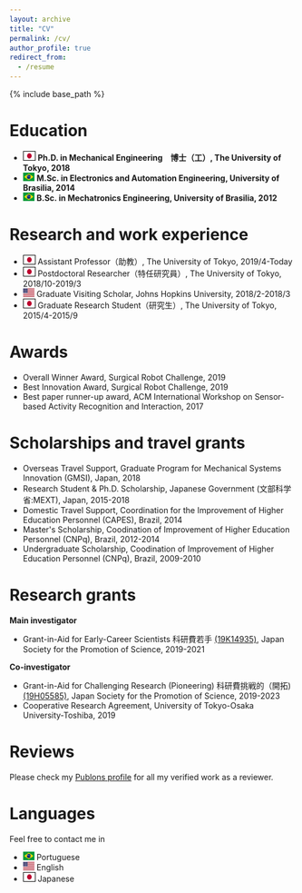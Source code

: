 ```yaml
---
layout: archive
title: "CV"
permalink: /cv/
author_profile: true
redirect_from:
  - /resume
---
```


{% include base_path %}

Education 
======
* <img style='border:1px solid #000000' src="/images/japan_flag.png" width="20" height="15"> **Ph.D. in Mechanical Engineering　博士（工）, The University of Tokyo, 2018**
* <img src="/images/brazil_flag.png" width="20" height="15"> **M.Sc. in Electronics and Automation Engineering, University of Brasilia, 2014**
* <img src="/images/brazil_flag.png" width="20" height="15"> **B.Sc. in Mechatronics Engineering, University of Brasilia, 2012**

Research and work experience
======
* <img style='border:1px solid #000000' src="/images/japan_flag.png" width="20" height="15"> Assistant Professor（助教）, The University of Tokyo, 2019/4-Today
* <img style='border:1px solid #000000' src="/images/japan_flag.png" width="20" height="15"> Postdoctoral Researcher（特任研究員）, The University of Tokyo, 2018/10-2019/3
* <img src="/images/usa_flag.png" width="20" height="15"> Graduate Visiting Scholar, Johns Hopkins University, 2018/2-2018/3
* <img style='border:1px solid #000000' src="/images/japan_flag.png" width="20" height="15"> Graduate Research Student（研究生）, The University of Tokyo, 2015/4-2015/9

Awards
=====
* Overall Winner Award, Surgical Robot Challenge, 2019
* Best Innovation Award, Surgical Robot Challenge, 2019
* Best paper runner-up award, ACM International Workshop on Sensor-based Activity Recognition and Interaction, 2017

Scholarships and travel grants
======
* Overseas Travel Support, Graduate Program for Mechanical Systems Innovation (GMSI), Japan, 2018
* Research Student & Ph.D. Scholarship, Japanese Government (文部科学省:MEXT), Japan, 2015-2018
* Domestic Travel Support, Coordination for the Improvement of Higher Education Personnel (CAPES), Brazil, 2014
* Master's Scholarship, Coodination of Improvement of Higher Education Personnel (CNPq), Brazil, 2012-2014
* Undergraduate Scholarship, Coodination of Improvement of Higher Education Personnel (CNPq), Brazil, 2009-2010

Research grants
======

**Main investigator**
* Grant-in-Aid for Early-Career Scientists 科研費若手 [(19K14935)](https://kaken.nii.ac.jp/en/grant/KAKENHI-PROJECT-19K14935/), Japan Society for the Promotion of Science, 2019-2021 

**Co-investigator**
* Grant-in-Aid for Challenging Research (Pioneering) 科研費挑戦的（開拓) [(19H05585)](https://kaken.nii.ac.jp/en/grant/KAKENHI-PROJECT-19H05585/), Japan Society for the Promotion of Science, 2019-2023 
* Cooperative Research Agreement, University of Tokyo-Osaka University-Toshiba, 2019

Reviews
======
Please check my [Publons profile](https://publons.com/researcher/1488056/murilo-marques-marinho/) for all my verified work as a reviewer.

Languages 
======
Feel free to contact me in
* <img src="/images/brazil_flag.png" width="20" height="15"> Portuguese
* <img src="/images/usa_flag.png" width="20" height="15"> English
* <img style='border:1px solid #000000' src="/images/japan_flag.png" width="20" height="15"> Japanese
